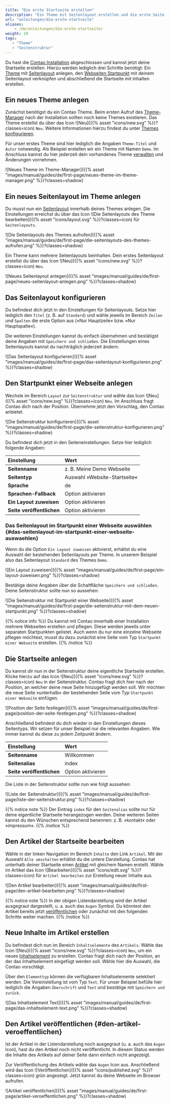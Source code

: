 ```yaml
---
title: "Die erste Startseite erstellen"
description: "Ein Theme mit Seitenlayout erstellen und die erste Seite veröffentlichen."
url: "anleitungen/die-erste-startseite"
aliases:
    - /de/anleitungen/die-erste-startseite/
weight: 10
tags: 
   - "Theme"
   - "Seitenstruktur"
---
```


Du hast die [Contao Installation](../../installation) abgeschlossen und kannst jetzt deine Startseite erstellen. 
Hierzu werden lediglich drei Schritte benötigt: Ein [Theme](../../theme-manager/themes-verwalten) mit 
[Seitenlayout](../../theme-manager/seitenlayouts-verwalten) anlegen, den 
[Webseiten Startpunkt](../../seitenstruktur/seiten-als-zentrale-elemente/#seitentypen) mit deinem Seitenlayout 
verknüpfen und abschließend die Startseite mit Inhalten erstellen.

## Ein neues Theme anlegen

Zunächst benötigst du ein Contao Theme. Beim ersten Aufruf des [Theme-Manager](../../theme-manager) nach der Installation
sollten noch keine Themes existieren. Das Theme erstellst du über das Icon ![Neu]({{% asset "icons/new.svg" %}}?classes=icon) `Neu`. 
Weitere Informationen hierzu findest du unter [Themes konfigurieren](../../theme-manager/themes-verwalten/#themes-konfigurieren). 

Für unser erstes Theme sind hier lediglich die Angaben `Theme-Titel` und `Autor` notwendig. Als Beispiel 
erstellen wir ein Theme mit Namen `Demo`. Im Anschluss kannst du hier jederzeit dein vorhandenes Theme 
[verwalten](../../theme-manager/themes-verwalten) und Änderungen vornehmen.

![Neues Theme im Theme-Manager]({{% asset "images/manual/guides/de/first-page/neues-theme-im-theme-manager.png" %}}?classes=shadow)


## Ein neues Seitenlayout im Theme anlegen

Du musst nun ein [Seitenlayout](../../theme-manager/seitenlayouts-verwalten) innerhalb deines Themes anlegen. Die 
Einstellungen erreichst du über das Icon ![Die Seitenlayouts des Theme bearbeiten]({{% asset "icons/layout.svg" %}}?classes=icon) für `Seitenlayouts`. 

![Die Seitenlayouts des Themes aufrufen]({{% asset "images/manual/guides/de/first-page/die-seitenlayouts-des-themes-aufrufen.png" %}}?classes=shadow)

Ein Theme kann mehrere Seitenlayouts beinhalten. Dein erstes Seitenlayout erstellst du über das Icon ![Neu]({{% asset "icons/new.svg" %}}?classes=icon) `Neu`.

![Neues Seitenlayout anlegen]({{% asset "images/manual/guides/de/first-page/neues-seitenlayout-anlegen.png" %}}?classes=shadow)


## Das Seitenlayout konfigurieren

Du befindest dich jetzt in den Einstellungen für Seitenlayouts. Setze hier lediglich den `Titel` (z. B. auf `Standard`) 
und wähle jeweils im Bereich `Zeilen` und `Spalten` die erste Option aus (»Nur Hauptzeile« bzw. »Nur Hauptspalte«). 

Die weiteren Einstellungen kannst du einfach übernehmen und bestätigst deine Angaben
mit `Speichern und schließen`. Die Einstellungen eines Seitenlayouts kannst du nachträglich jederzeit ändern.

![Das Seitenlayout konfigurieren]({{% asset "images/manual/guides/de/first-page/das-seitenlayout-konfigurieren.png" %}}?classes=shadow)


## Den Startpunkt einer Webseite anlegen

Wechsle im Bereich `Layout` zur `Seitenstruktur` und wähle das Icon ![Neu]({{% asset "icons/new.svg" %}}?classes=icon) `Neu`. 
Im Anschluss fragt Contao dich nach der Position. Übernehme jetzt den Vorschlag, den Contao anbietet.

![Die Seitenstruktur konfigurieren]({{% asset "images/manual/guides/de/first-page/die-seitenstruktur-konfigurieren.png" %}}?classes=shadow)

Du befindest dich jetzt in den Seiteneinstellungen. Setze hier lediglich folgende Angaben:

| Einstellung                | Wert                                |
|:---------------------------|:------------------------------------|
| **Seitenname**             | z. B. Meine Demo Webseite           |
| **Seitentyp**              | Auswahl »Website-Startseite« |
| **Sprache**                | de                                  |
| **Sprachen-Fallback**      | Option aktivieren                   |
| **Ein Layout zuweisen**    | Option aktivieren                   |
| **Seite veröffentlichen**  | Option aktivieren                   |


### Das Seitenlayout im Startpunkt einer Webseite auswählen {#das-seitenlayout-im-startpunkt-einer-webseite-auswaehlen}

Wenn du die Option `Ein Layout zuweisen` aktivierst, erhältst du eine Auswahl der bestehenden Seitenlayouts per Theme.
In unserem Beispiel also das Seitenlayout `Standard` des Themes `Demo`.

![Ein Layout zuweisen]({{% asset "images/manual/guides/de/first-page/ein-layout-zuweisen.png" %}}?classes=shadow)

Bestätige deine Angaben über die Schaltfläche `Speichern und schließen`. Deine Seitenstruktur sollte nun 
so aussehen:

![Die Seitenstruktur mit Startpunkt einer Webseite]({{% asset "images/manual/guides/de/first-page/die-seitenstruktur-mit-dem-neuen-startpunkt.png" %}}?classes=shadow)

{{% notice info %}}
Du kannst mit Contao innerhalb einer Installation mehrere Webseiten erstellen und pflegen. Diese werden jeweils 
unter separaten Startpunkten gelistet. Auch wenn du nur eine einzelne Webseite pflegen möchtest, musst du dazu zunächst 
eine Seite vom Typ `Startpunkt einer Webseite` erstellen.
{{% /notice %}}


## Die Startseite anlegen

Du kannst dir nun in der Seitenstruktur deine eigentliche Startseite erstellen. Klicke hierzu auf das 
Icon ![Neu]({{% asset "icons/new.svg" %}}?classes=icon) `Neu` in der Seitenstruktur. Contao fragt dich hier nach der Position, 
an welcher deine neue Seite hinzugefügt werden soll. Wir möchten die neue Seite »unterhalb« der bestehenden 
Seite vom Typ `Startpunkt einer Webseite` einfügen. 

![Position der Seite festlegen]({{% asset "images/manual/guides/de/first-page/position-der-seite-festlegen.png" %}}?classes=shadow)

Anschließend befindest du dich wieder in den Einstellungen dieses Seitentyps. Wir setzen für unser Beispiel nur die 
relevanten Angaben. Wie immer kannst du diese zu jedem Zeitpunkt ändern.

| Einstellung                | Wert                                |
|:---------------------------|:------------------------------------|
| **Seitenname**             | Willkommen                          |
| **Seitenalias**            | index                               |
| **Seite veröffentlichen**  | Option aktivieren                   |

Die Liste in der Seitenstruktur sollte nun wie folgt aussehen:

![Liste der Seitenstruktur]({{% asset "images/manual/guides/de/first-page/liste-der-seitenstruktur.png" %}}?classes=shadow)

{{% notice note %}}
Der Eintrag `index` für den `Seitenalias` sollte nur für deine eigentliche Startseite herangezogen werden. Deine weiteren
Seiten kannst du den Wünschen entsprechend benennen: z. B. »kontakt« oder »impressum«.
{{% /notice %}}


## Den Artikel der Startseite bearbeiten

Wähle in der linken Navigation im Bereich `Inhalte` den Link `Artikel`. Mit der Auswahl `Alle umschalten` erhältst du
die untere Darstellung. Contao hat unterhalb deiner Startseite einen [Artikel](../../artikelverwaltung/artikel) mit 
gleichem Namen erstellt. Wähle im Artikel das Icon ![Bearbeiten]({{% asset "icons/edit.svg" %}}?classes=icon) für `Artikel bearbeiten` 
zur Erstellung neuer Inhalte aus.

![Den Artikel bearbeiten]({{% asset "images/manual/guides/de/first-page/den-artikel-bearbeiten.png" %}}?classes=shadow)

{{% notice note %}}
In der obigen Listendarstellung wird der Artikel ausgegraut dargestellt, u. a. auch das `Augen` Symbol. Du könntest 
den Artikel bereits jetzt [veröffentlichen](#den-artikel-veroeffentlichen) oder zunächst mit den folgenden Schritte weiter machen.
{{% /notice %}}


## Neue Inhalte im Artikel erstellen

Du befindest dich nun im Bereich `Inhaltselemente` des `Artikels`. Wähle das Icon ![Neu]({{% asset "icons/new.svg" %}}?classes=icon) `Neu`, 
um ein neues [Inhaltselement](../../artikelverwaltung/inhaltselemente) zu erstellen. Contao fragt dich nach der Position, 
an der das Inhaltselement eingefügt werden soll. Wähle hier die Auswahl, die Contao vorschlägt.

Über den `Elementtyp` können die verfügbaren Inhaltselemente selektiert werden. Die Voreinstellung ist vom Typ `Text`. 
Für unser Beispiel befülle hier lediglich die Angaben `Überschrift` und `Text` und bestätige mit `Speichern und zurück`.

![Das Inhaltselement Text]({{% asset "images/manual/guides/de/first-page/das-inhaltselement-text.png" %}}?classes=shadow)


## Den Artikel veröffentlichen {#den-artikel-veroeffentlichen}

Ist der Artikel in der Listendarstellung noch ausgegraut (u. a. auch das `Augen` Icon), hast du den Artikel 
noch nicht veröffentlicht. In diesem Status werden die Inhalte des Artikels auf deiner Seite dann 
einfach nicht angezeigt. 

Zur Veröffentlichung des Artikels wähle das `Augen` Icon aus. Anschließend wird das 
Icon ![Veröffentlichen]({{% asset "icons/published.svg" %}}?classes=icon) grün angezeigt. Jetzt kannst du deine Webseite im Browser aufrufen.

![Artikel veröffentlichen]({{% asset "images/manual/guides/de/first-page/artikel-veroeffentlichen.png" %}}?classes=shadow)
